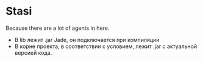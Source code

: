 # Stasi

Because there are a lot of agents in here.

* В lib лежит .jar Jade, он подключается при компиляции
* В корне проекта, в соответствии с условием, лежит .jar с актуальной версией кода.